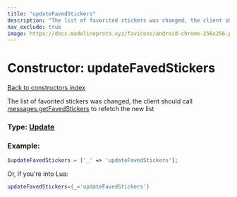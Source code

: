 ```yaml
---
title: "updateFavedStickers"
description: "The list of favorited stickers was changed, the client should call messages.getFavedStickers to refetch the new list"
nav_exclude: true
image: https://docs.madelineproto.xyz/favicons/android-chrome-256x256.png
---
```

# Constructor: updateFavedStickers  
[Back to constructors index](index.md)



The list of favorited stickers was changed, the client should call [messages.getFavedStickers](../methods/messages.getFavedStickers.md) to refetch the new list




### Type: [Update](../types/Update.md)


### Example:

```php
$updateFavedStickers = ['_' => 'updateFavedStickers'];
```  


Or, if you're into Lua:

```lua
updateFavedStickers={_='updateFavedStickers'}

```


